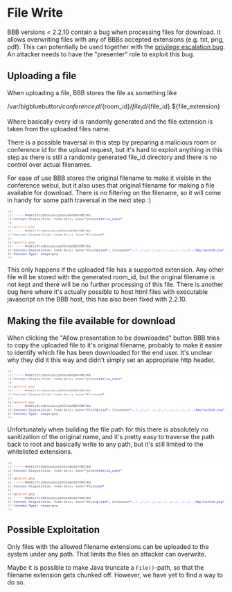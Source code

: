 # File Write
BBB versions < 2.2.10 contain a bug when processing files for download.
It allows overwriting files with any of BBBs accepted extensions (e.g. txt,
png, pdf). This can potentially be used together with the [privilege escalation bug](PrivEsc.md).
An attacker needs to have the "presenter" role to exploit this bug.

## Uploading a file
When uploading a file, BBB stores the file as something like

/var/bigbluebutton/${conference_id}/${room_id}/${file_id}/${file_id}.${file_extension}

Where basically every id is randomly generated and the file extension is taken from
the uploaded files name.

There is a possible traversal in this step by preparing a malicious room or conference id
for the upload request, but it's hard to exploit anything in this step as there is still a
randomly generated file_id directory and there is no control over actual filenames.

For ease of use BBB stores the original filename to make it visible in the conference webui,
but it also uses that original filename for making a file available for download. There is no
filtering on the filename, so it will come in handy for some path traversal in the next step :)

![pic1.png](img/pic1.png)

This only happens if the uploaded file has a supported extension. Any other file will be stored
with the generated room_id, but the original filename is not kept and there will be no further
processing of this file. There is another bug here where it's actually possible to host html files
with executable javascript on the BBB host, this has also been fixed with 2.2.10.

## Making the file available for download

When clicking the "Allow presentation to be downloaded" button BBB tries to copy
the uploaded file to it's original filename, probably to make it easier to identify
which file has been downloaded for the end user. It's unclear why they did it this
way and didn't simply set an appropriate http header.

![pic2.png](img/pic1.png)

Unfortunately when building the file path for this there is absolutely no sanitization
of the original name, and it's pretty easy to traverse the path back to root and basically
write to any path, but it's still limited to the whitelisted extensions.

![pic4.png](img/pic1.png)

## Possible Exploitation
Only files with the allowed filename extensions can be uploaded to the system under any path.
That limits the files an attacker can overwrite.

Maybe it is possible to make Java truncate a `File()`-path, so that the filename extension gets chunked off.
However, we have yet to find a way to do so.

